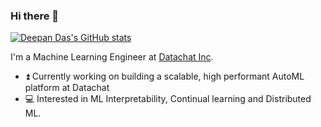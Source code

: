 ### Hi there 👋


[![Deepan Das's GitHub stats](https://github-readme-stats-eta-sable.vercel.app/api?username=deepandas11&count_private=true&show_icons=true&theme=onedark)](https://github.com/anuraghazra/github-readme-stats)




I'm a Machine Learning Engineer at [Datachat Inc](https://datachat.ai/). 

* ⏫ Currently working on building a scalable, high performant AutoML platform at Datachat
* 💻 Interested in ML Interpretability, Continual learning and Distributed ML.

